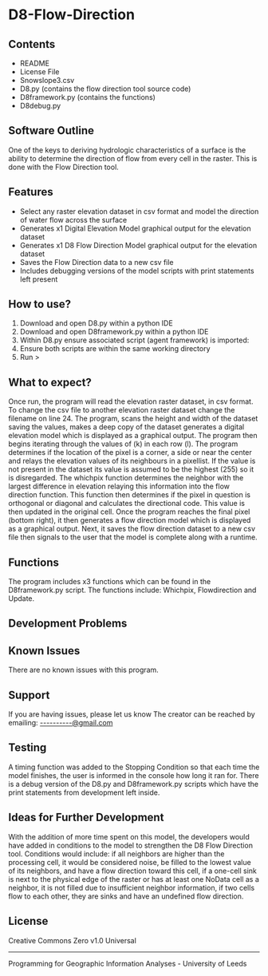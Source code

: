 # D8-Flow-Direction

Contents
-------------------
- README
- License File
- Snowslope3.csv
- D8.py (contains the flow direction tool source code)
- D8framework.py (contains the functions)
- D8debug.py

Software Outline
--------------------
One of the keys to deriving hydrologic characteristics of a surface is the ability to determine the direction of flow from every cell in the raster. This is done with the Flow Direction tool.

Features
--------------------
- Select any raster elevation dataset in csv format and model the direction of water flow across the surface
- Generates x1 Digital Elevation Model graphical output for the elevation dataset 
- Generates x1 D8 Flow Direction Model graphical output for the elevation dataset
- Saves the Flow Direction data to a new csv file
- Includes debugging versions of the model scripts with print statements left present

How to use?
-------------------
1) Download and open D8.py within a python IDE
2) Download and open D8framework.py within a python IDE
3) Within D8.py ensure associated script (agent framework) is imported:
4) Ensure both scripts are within the same working directory
5) Run >

What to expect?
---------------------
Once run, the program will read the elevation raster dataset, in csv format. To change the csv file to another elevation raster dataset change the filename on line 24. The program, scans the height and width of the dataset saving the values, makes a deep copy of the dataset generates a digital elevation model which is displayed as a graphical output. The program then begins iterating through the values of (k) in each row (l). The program determines if the location of the pixel is a corner, a side or near the center and relays the elevation values of its neighbours in a pixellist. If the value is not present in the dataset its value is assumed to be the highest (255) so it is disregarded. The whichpix function determines the neighbor with the largest difference in elevation relaying this information into the flow direction function. This function then determines if the pixel in question is orthogonal or diagonal and calculates the directional code. This value is then updated in the original cell. Once the program reaches the final pixel (bottom right), it then generates a flow direction model which is displayed as a graphical output. Next, it saves the flow direction dataset to a new csv file then signals to the user that the model is complete along with a runtime.

Functions
--------------------
The program includes x3 functions which can be found in the D8framework.py script. The functions include: Whichpix, Flowdirection and Update.


Development Problems
---------------------


Known Issues
---------------------
There are no known issues with this program.

Support
---------------------
If you are having issues, please let us know
The creator can be reached by emailing: ----------@gmail.com

Testing
---------------------
A timing function was added to the Stopping Condition so that each time the model finishes, the user is informed in the console how long it ran for. There is a debug version of the D8.py and D8framework.py scripts which have the print statements from development left inside.

Ideas for Further Development
-----------------------------
With the addition of more time spent on this model, the developers would have added in conditions to the model to strengthen the D8 Flow Direction tool. Conditions would include: if all neighbors are higher than the processing cell, it would be considered noise, be filled to the lowest value of its neighbors, and have a flow direction toward this cell, if a one-cell sink is next to the physical edge of the raster or has at least one NoData cell as a neighbor, it is not filled due to insufficient neighbor information, if two cells flow to each other, they are sinks and have an undefined flow direction.

License
---------------------
Creative Commons Zero v1.0 Universal

---------------------------------------------------------------------
Programming for Geographic Information Analyses - University of Leeds
